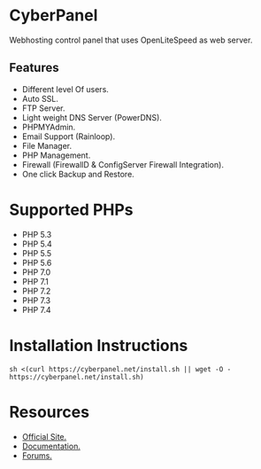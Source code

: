 # CyberPanel

Webhosting control panel that uses OpenLiteSpeed as web server.

## Features

* Different level Of users.
* Auto SSL.
* FTP Server.
* Light weight DNS Server (PowerDNS).
* PHPMYAdmin.
* Email Support (Rainloop).
* File Manager.
* PHP Management.
* Firewall (FirewallD & ConfigServer Firewall Integration).
* One click Backup and Restore.

# Supported PHPs

* PHP 5.3
* PHP 5.4
* PHP 5.5
* PHP 5.6
* PHP 7.0
* PHP 7.1
* PHP 7.2
* PHP 7.3
* PHP 7.4

# Installation Instructions


```
sh <(curl https://cyberpanel.net/install.sh || wget -O - https://cyberpanel.net/install.sh)
```

# Resources

* [Official Site.](https://cyberpanel.net)
* [Documentation.](https://docs.cyberpanel.net)
* [Forums.](https://forums.cyberpanel.net)


